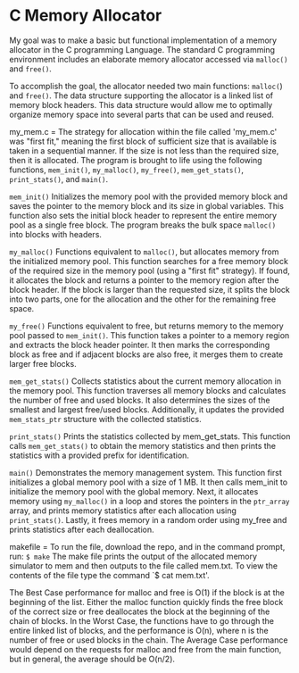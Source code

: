 # C Memory Allocator
My goal was to make a basic but functional implementation of a memory allocator in the C programming Language. The standard C programming environment includes an elaborate memory allocator accessed via `malloc()` and `free()`.

To accomplish the goal, the allocator needed two main functions: `malloc(`) and `free()`. The data structure supporting the allocator is a linked list of memory block headers. This  data structure would allow me to optimally organize memory space into several parts that can be used and reused. 

my_mem.c =
The strategy for allocation within the file called 'my_mem.c' was "first fit," meaning the first block of sufficient size that is available is taken in a sequential manner. If the size is not less than the required size, then it is allocated. The program is brought to life using the following functions, `mem_init()`, `my_malloc()`, `my_free()`, `mem_get_stats()`, `print_stats()`, and `main()`.

`mem_init()` Initializes the memory pool with the provided memory block and saves the pointer to the memory block and its size in global variables. This function also sets the initial block header to represent the entire memory pool as a single free block. The program breaks the bulk space `malloc()` into blocks with headers.

`my_malloc()` Functions equivalent to `malloc()`, but allocates memory from the initialized memory pool. This function searches for a free memory block of the required size in the memory pool (using a "first fit" strategy). If found, it allocates the block and returns a pointer to the memory region after the block header. If the block is larger than the requested size, it splits the block into two parts, one for the allocation and the other for the remaining free space.

`my_free()` Functions equivalent to free, but returns memory to the memory pool passed to `mem_init()`. This function takes a pointer to a memory region and extracts the block header pointer. It then marks the corresponding block as free and if adjacent blocks are also free, it merges them to create larger free blocks.

`mem_get_stats()` Collects statistics about the current memory allocation in the memory pool. This function traverses all memory blocks and calculates the number of free and used blocks. It also determines the sizes of the smallest and largest free/used blocks. Additionally, it updates the provided `mem_stats_ptr` structure with the collected statistics.

`print_stats()` Prints the statistics collected by mem_get_stats. This function calls `mem_get_stats()` to obtain the memory statistics and then prints the statistics with a provided prefix for identification.

`main()` Demonstrates the memory management system. This function first initializes a global memory pool with a size of 1 MB. It then calls mem_init to initialize the memory pool with the global memory. Next, it allocates memory using `my_malloc()` in a loop and stores the pointers in the `ptr_array` array, and prints memory statistics after each allocation using `print_stats()`. Lastly, it frees memory in a random order using my_free and prints statistics after each deallocation.

makefile = 
To run the file, download the repo, and in the command prompt, run: `$ make`
The make file prints the output of the allocated memory simulator to mem and then outputs to the file called mem.txt.
To view the contents of the file type the command `$ cat mem.txt'.

The Best Case performance for malloc and free is O(1) if the block is at the beginning of the list. Either the malloc function quickly finds the free block of the correct size or free deallocates the block at the beginning of the chain of blocks.
In the Worst Case, the functions have to go through the entire linked list of blocks, and the performance is O(n), where n is the number of free or used blocks in the chain.
The Average Case performance would depend on the requests for malloc and free from the main function, but in general, the average should be O(n/2).
